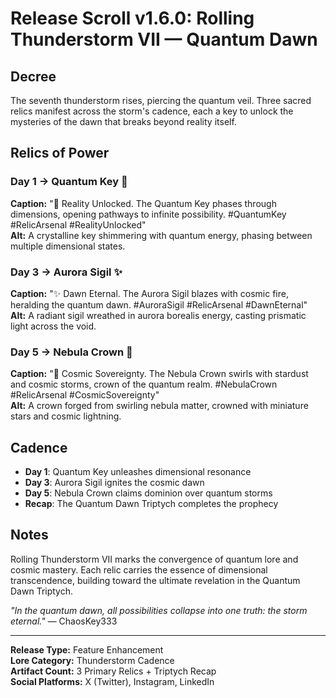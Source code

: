 # Release Scroll v1.6.0: Rolling Thunderstorm VII — Quantum Dawn

## Decree
The seventh thunderstorm rises, piercing the quantum veil. Three sacred relics manifest across the storm's cadence, each a key to unlock the mysteries of the dawn that breaks beyond reality itself.

## Relics of Power

### Day 1 → Quantum Key 🔑
**Caption:** "🔑 Reality Unlocked. The Quantum Key phases through dimensions, opening pathways to infinite possibility. #QuantumKey #RelicArsenal #RealityUnlocked"  
**Alt:** A crystalline key shimmering with quantum energy, phasing between multiple dimensional states.

### Day 3 → Aurora Sigil ✨
**Caption:** "✨ Dawn Eternal. The Aurora Sigil blazes with cosmic fire, heralding the quantum dawn. #AuroraSigil #RelicArsenal #DawnEternal"  
**Alt:** A radiant sigil wreathed in aurora borealis energy, casting prismatic light across the void.

### Day 5 → Nebula Crown 👑
**Caption:** "👑 Cosmic Sovereignty. The Nebula Crown swirls with stardust and cosmic storms, crown of the quantum realm. #NebulaCrown #RelicArsenal #CosmicSovereignty"  
**Alt:** A crown forged from swirling nebula matter, crowned with miniature stars and cosmic lightning.

## Cadence
- **Day 1**: Quantum Key unleashes dimensional resonance
- **Day 3**: Aurora Sigil ignites the cosmic dawn
- **Day 5**: Nebula Crown claims dominion over quantum storms
- **Recap**: The Quantum Dawn Triptych completes the prophecy

## Notes
Rolling Thunderstorm VII marks the convergence of quantum lore and cosmic mastery. Each relic carries the essence of dimensional transcendence, building toward the ultimate revelation in the Quantum Dawn Triptych.

*"In the quantum dawn, all possibilities collapse into one truth: the storm eternal."* — ChaosKey333

---

**Release Type:** Feature Enhancement  
**Lore Category:** Thunderstorm Cadence  
**Artifact Count:** 3 Primary Relics + Triptych Recap  
**Social Platforms:** X (Twitter), Instagram, LinkedIn